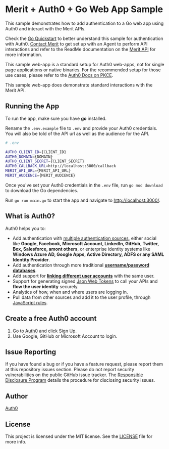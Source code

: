 # Merit + Auth0 + Go Web App Sample

This sample demonstrates how to add authentication to a Go web app using Auth0 and interact with the Merit APIs.

Check the [Go Quickstart](https://auth0.com/docs/quickstart/webapp/golang) to better understand this sample for
authentication with Auth0. [Contact Merit](https://www.merits.com/resources/developers/contact) to get set up with an
Agent to perform API interactions and refer to the ReadMe documentation on the
[Merit API](https://merit-developer-portal.readme.io/docs/getting-started) for more information.

This sample web-app is a standard setup for Auth0 web-apps, not for single page applications or native binaries. For 
the recommended setup for those use cases, please refer to the [Auth0 Docs on PKCE].

This sample web-app does demonstrate standard interactions with the Merit API.

## Running the App

To run the app, make sure you have **go** installed.

Rename the `.env.example` file to `.env` and provide your Auth0 credentials. You will also be told of the API url as
well as the audience for the API.

```bash
# .env

AUTH0_CLIENT_ID={CLIENT_ID}
AUTH0_DOMAIN={DOMAIN}
AUTH0_CLIENT_SECRET={CLIENT_SECRET}
AUTH0_CALLBACK_URL=http://localhost:3000/callback
MERIT_API_URL={MERIT_API_URL}
MERIT_AUDIENCE={MERIT_AUDIENCE}

```

Once you've set your Auth0 credentials in the `.env` file, run `go mod download` to download the Go dependencies.

Run `go run main.go` to start the app and navigate to [http://localhost:3000/](http://localhost:3000/).

## What is Auth0?

Auth0 helps you to:

* Add authentication with [multiple authentication sources](https://auth0.com/docs/authenticate/identity-providers), either social like **Google, Facebook, Microsoft Account, LinkedIn, GitHub, Twitter, Box, Salesforce, amont others**, or enterprise identity systems like **Windows Azure AD, Google Apps, Active Directory, ADFS or any SAML Identity Provider**.
* Add authentication through more traditional **[username/password databases](https://auth0.com/docs/authenticate/database-connections/custom-db/create-db-connection)**.
* Add support for **[linking different user accounts](https://auth0.com/docs/manage-users/user-accounts/user-account-linking/link-user-accounts)** with the same user.
* Support for generating signed [Json Web Tokens](https://auth0.com/docs/secure/tokens/json-web-tokens) to call your APIs and **flow the user identity** securely.
* Analytics of how, when and where users are logging in.
* Pull data from other sources and add it to the user profile, through [JavaScript rules](https://auth0.com/docs/customize/rules).

## Create a free Auth0 account

1. Go to [Auth0](https://auth0.com/signup) and click Sign Up.
2. Use Google, GitHub or Microsoft Account to login.

## Issue Reporting

If you have found a bug or if you have a feature request, please report them at this repository issues section. Please do not report security vulnerabilities on the public GitHub issue tracker. The [Responsible Disclosure Program](https://auth0.com/whitehat) details the procedure for disclosing security issues.

## Author

[Auth0](https://auth0.com)

## License

This project is licensed under the MIT license. See the [LICENSE](LICENSE.txt) file for more info.

[Auth0 Docs on PKCE]:https://auth0.com/docs/get-started/authentication-and-authorization-flow/authorization-code-flow-with-pkce